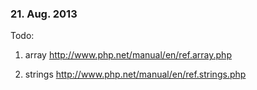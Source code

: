 ### 21. Aug. 2013

Todo:

1. array
http://www.php.net/manual/en/ref.array.php

2. strings
http://www.php.net/manual/en/ref.strings.php
